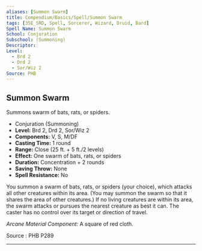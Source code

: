 ```yaml
---
aliases: [Summon Swarm]
title: Compendium/Basics/Spell/Summon Swarm
tags: [35E_SRD, Spell, Sorcerer, Wizard, Druid, Bard]
Spell Name: Summon Swarm
School: Conjuration
Subschool: (Summoning)
Descriptor: 
Level:
  - Brd 2
  - Drd 2
  - Sor/Wiz 2
Source: PHB
---
```



## Summon Swarm

Summons swarm of bats, rats, or spiders.

*   Conjuration (Summoning)
*   **Level:** Brd 2, Drd 2, Sor/Wiz 2
*   **Components:** V, S, M/DF
*   **Casting Time:** 1 round
*   **Range:** Close (25 ft. + 5 ft./2 levels)
*   **Effect:** One swarm of bats, rats, or spiders
*   **Duration:** Concentration + 2 rounds
*   **Saving Throw:** None
*   **Spell Resistance:** No

<p>You summon a swarm of bats, rats, or spiders (your choice), which attacks all other creatures within its area. (You may summon the swarm so that it shares the area of other creatures.) If no living creatures are within its area, the swarm attacks or pursues the nearest creature as best it can. The caster has no control over its target or direction of travel.</p><p><i>Arcane Material Component:</i> A square of red cloth.</p>

Source : PHB P289

---
